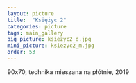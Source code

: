 ```yaml
---
layout: picture
title:  "Księżyc 2"
categories: picture
tags: main_gallery
big_picture: ksiezyc2_d.jpg
mini_picture: ksiezyc2_m.jpg
order: 53
---
```

90x70, technika mieszana na płótnie, 2019
